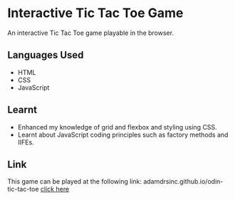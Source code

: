 # Interactive Tic Tac Toe Game
An interactive Tic Tac Toe game playable in the browser.

## Languages Used
- HTML
- CSS
- JavaScript

## Learnt
- Enhanced my knowledge of grid and flexbox and styling using CSS.
- Learnt about JavaScript coding principles such as factory methods and IIFEs.

## Link
This game can be played at the following link:
adamdrsinc.github.io/odin-tic-tac-toe
[click here](adamdrsinc.github.io/odin-tic-tac-toe)
